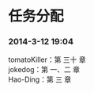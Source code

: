 # 任务分配 #

### 2014-3-12  19:04 ###
tomatoKiller：第 三十 章 <br />
jokedog：第 一、二 章<br />
Hao-Ding：第 三 章<br />